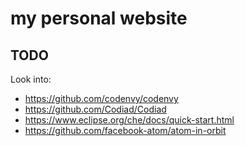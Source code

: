 # my personal website

## TODO
Look into:
+ https://github.com/codenvy/codenvy
+ https://github.com/Codiad/Codiad
+ https://www.eclipse.org/che/docs/quick-start.html
+ https://github.com/facebook-atom/atom-in-orbit

